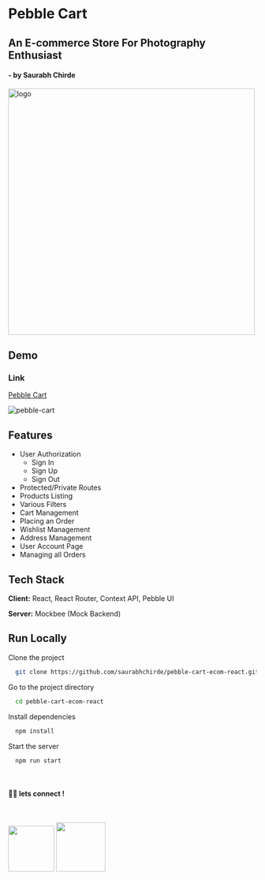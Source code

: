 # Pebble Cart

## An E-commerce Store For Photography Enthusiast

#### - by Saurabh Chirde

<img src="https://user-images.githubusercontent.com/92800463/162264074-d883e65d-857c-4b39-a885-406f9d4028ca.svg" width="500px" height="auto" alt="logo" />


## Demo

### Link

[Pebble Cart](https://pebblecart-react.netlify.app/)

![pebble-cart](https://user-images.githubusercontent.com/92800463/162262918-fb39d5e6-e6e8-4115-ade4-5dbfdac399cf.gif)


## Features

- User Authorization
  - Sign In
  - Sign Up
  - Sign Out
- Protected/Private Routes
- Products Listing
- Various Filters
- Cart Management
- Placing an Order
- Wishlist Management
- Address Management
- User Account Page
- Managing all Orders 

## Tech Stack

**Client:** React, React Router, Context API, Pebble UI

**Server:** Mockbee (Mock Backend)

## Run Locally

Clone the project

```bash
  git clone https://github.com/saurabhchirde/pebble-cart-ecom-react.git
```

Go to the project directory

```bash
  cd pebble-cart-ecom-react
```

Install dependencies

```bash
  npm install
```

Start the server

```bash
  npm run start
```

<br>

#### 👨‍💻 lets connect !

<br>

<a href="https://twitter.com/saurabhchirde"><img src="https://img.shields.io/badge/Twitter-1DA1F2?style=for-the-badge&logo=twitter&logoColor=white" width="93px"/></a>
<a href="https://www.linkedin.com/in/saurabhchirde/"><img src="https://img.shields.io/badge/LinkedIn-0077B5?style=for-the-badge&logo=linkedin&logoColor=white" width="100px"/></a>
